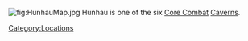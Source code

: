 ![](HunhauMap.jpg "fig:HunhauMap.jpg") Hunhau is one of the six [Core
Combat](Core_Combat "wikilink") [Caverns](Caverns "wikilink").

[Category:Locations](Category:Locations "wikilink")